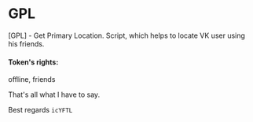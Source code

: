 # GPL
[GPL] - Get Primary Location. Script, which helps to locate VK user using his friends.

#### Token's rights:
  offline, friends
  
That's all what I have to say.

Best regards `icYFTL`
